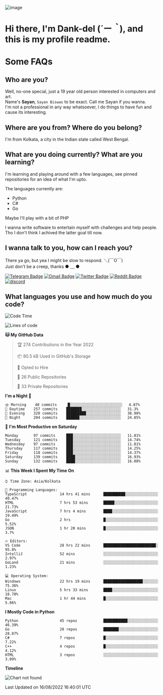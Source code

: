![image](https://user-images.githubusercontent.com/63096193/125182844-29f20800-e22f-11eb-8dc9-b0f2d29647bb.png)

# **Hi there, I'm Dank-del (*´ー｀*), and this is my profile readme.**
<!--  [![Profile views](https://gpvc.arturio.dev/dank-del)](https://github.com/dank-del) -->
# Some FAQs

## **Who are you?**

Well, no-one special, just a 19 year old person interested in computers and art. \
Name's **Sayan**, `Sayan Biswas` to be exact. Call me Sayan if you wanna. \
I'm not a professional in any way whatsoever, I do things to have fun and cause its interesting.

## **Where are you from? Where do you belong?**

I'm from Kolkata, a city in the Indian state called West Bengal.

## **What are you doing currently? What are you learning?**

I'm learning and playing around with a few languages, see pinned repositories for an idea of what I'm upto.

The languages currently are:

- Python
- C#
- Go

Maybe I'll play with a bit of PHP

I wanna write software to entertain myself with challenges and help people. \
Tho I don't think I achived the latter goal till now.

<!--## **Eww, I see a weeb profile.**

Can't help it, it's the best way to hide my face on this account
> Why do people hate weebs .-.

## **Cool, what more interests you?**

My interests are quite, weird. They're scattered all over the place. \
I've been fascinated by music and have studied it since the age of 6, I've performed on stage and on air but yeah now I've been away from that. I specialize in key instruments. \
Another thing that interests me is Media Production, aka, working with audio, video and broadcasting media.

> I just like art in general. also feeds the reason of me being obsessed with Japanese drawings (⋟ ﹏ ⋞)-->

## **I wanna talk to you, how can I reach you?**

There ya go, but yea I might be slow to respond. ＼(￣O￣) \
Just don't be a creep, thanks ● ﹏ ●

[![Telegram Badge](https://img.shields.io/badge/-dank_as_fuck-1ca0f1?style=flat-square&logo=telegram&logoColor=white&link=https://t.me/dank_as_fuck)](https://t.me/dank_as_fuck)
[![Gmail Badge](https://img.shields.io/badge/-chizuru@kanojo.tk-c14438?style=flat-square&logo=Gmail&logoColor=white&link=mailto:chizuru@kanojo.tk)](mailto:chizuru@kanojo.tk)
[![Twitter Badge](https://img.shields.io/twitter/follow/TheDankDel?style=social)](https://twitter.com/TheDankDel)
[![Reddit Badge](https://img.shields.io/reddit/user-karma/combined/dank_as_fuck_?style=social)](https://www.reddit.com/user/dank_as_fuck_/)
[![discord](https://discord-md-badge.vercel.app/api/shield/506536929152466945?style=social)](https://discordapp.com/users/506536929152466945)

## **What languages you use and how much do you code?**

<!--START_SECTION:waka-->
![Code Time](http://img.shields.io/badge/Code%20Time-690%20hrs%207%20mins-blue)

![Lines of code](https://img.shields.io/badge/From%20Hello%20World%20I%27ve%20Written-828%20Thousand%20lines%20of%20code-blue)

**🐱 My GitHub Data** 

> 🏆 274 Contributions in the Year 2022
 > 
> 📦 80.5 kB Used in GitHub's Storage 
 > 
> 💼 Opted to Hire
 > 
> 📜 26 Public Repositories 
 > 
> 🔑 33 Private Repositories  
 > 
**I'm a Night 🦉** 

```text
🌞 Morning    40 commits     █░░░░░░░░░░░░░░░░░░░░░░░░   4.87% 
🌆 Daytime    257 commits    ███████░░░░░░░░░░░░░░░░░░   31.3% 
🌃 Evening    320 commits    █████████░░░░░░░░░░░░░░░░   38.98% 
🌙 Night      204 commits    ██████░░░░░░░░░░░░░░░░░░░   24.85%

```
📅 **I'm Most Productive on Saturday** 

```text
Monday       97 commits     ███░░░░░░░░░░░░░░░░░░░░░░   11.81% 
Tuesday      121 commits    ███░░░░░░░░░░░░░░░░░░░░░░   14.74% 
Wednesday    97 commits     ███░░░░░░░░░░░░░░░░░░░░░░   11.81% 
Thursday     117 commits    ███░░░░░░░░░░░░░░░░░░░░░░   14.25% 
Friday       118 commits    ███░░░░░░░░░░░░░░░░░░░░░░   14.37% 
Saturday     139 commits    ████░░░░░░░░░░░░░░░░░░░░░   16.93% 
Sunday       132 commits    ████░░░░░░░░░░░░░░░░░░░░░   16.08%

```


📊 **This Week I Spent My Time On** 

```text
⌚︎ Time Zone: Asia/Kolkata

💬 Programming Languages: 
TypeScript               14 hrs 41 mins      ██████████░░░░░░░░░░░░░░░   40.47% 
HTML                     7 hrs 53 mins       █████░░░░░░░░░░░░░░░░░░░░   21.73% 
JavaScript               7 hrs 4 mins        ████░░░░░░░░░░░░░░░░░░░░░   19.49% 
Go                       2 hrs               █░░░░░░░░░░░░░░░░░░░░░░░░   5.52% 
JSON                     1 hr 20 mins        █░░░░░░░░░░░░░░░░░░░░░░░░   3.7%

🔥 Editors: 
VS Code                  28 hrs 22 mins      ████████████████████████░   95.8% 
IntelliJ                 52 mins             ░░░░░░░░░░░░░░░░░░░░░░░░░   2.97% 
GoLand                   21 mins             ░░░░░░░░░░░░░░░░░░░░░░░░░   1.23%

💻 Operating System: 
Windows                  22 hrs 19 mins      ██████████████████░░░░░░░   75.36% 
Linux                    5 hrs 33 mins       ████░░░░░░░░░░░░░░░░░░░░░   18.78% 
Mac                      1 hr 44 mins        █░░░░░░░░░░░░░░░░░░░░░░░░   5.86%

```

**I Mostly Code in Python** 

```text
Python                   45 repos            ███████████░░░░░░░░░░░░░░   46.39% 
Go                       28 repos            ███████░░░░░░░░░░░░░░░░░░   28.87% 
C#                       7 repos             █░░░░░░░░░░░░░░░░░░░░░░░░   7.22% 
C++                      4 repos             █░░░░░░░░░░░░░░░░░░░░░░░░   4.12% 
HTML                     3 repos             ░░░░░░░░░░░░░░░░░░░░░░░░░   3.09%

```


**Timeline**

![Chart not found](https://raw.githubusercontent.com/Dank-del/Dank-del/main/charts/bar_graph.png) 


 Last Updated on 16/08/2022 16:40:01 UTC
<!--END_SECTION:waka-->

<!--## **Can I stalk your spotify?**

Um sure.

![OwO Spotify](https://spotify-recently-played-readme.vercel.app/api?user=31fdrsslnr7nvq4ytqwtw7c4rxfm&count=5)-->
